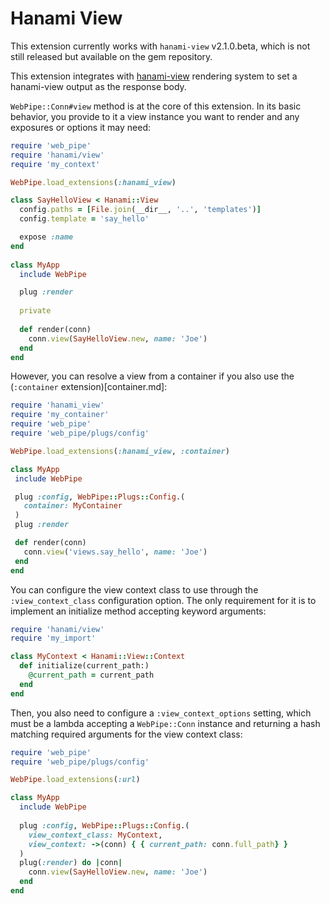 # Hanami View

This extension currently works with `hanami-view` v2.1.0.beta, which is not
still released but available on the gem repository.

This extension integrates with [hanami-view](https://github.com/hanami/view)
rendering system to set a hanami-view output as the response body.

`WebPipe::Conn#view` method is at the core of this extension. In its basic
behavior, you provide to it a view instance you want to render and any
exposures or options it may need:

```ruby
require 'web_pipe'
require 'hanami/view'
require 'my_context'

WebPipe.load_extensions(:hanami_view)

class SayHelloView < Hanami::View
  config.paths = [File.join(__dir__, '..', 'templates')]
  config.template = 'say_hello'

  expose :name
end
    
class MyApp
  include WebPipe

  plug :render
  
  private
  
  def render(conn)
    conn.view(SayHelloView.new, name: 'Joe')
  end
end
```
However, you can resolve a view from a container if you also use the
(`:container` extension)[container.md]:

```ruby
require 'hanami_view'
require 'my_container'
require 'web_pipe'
require 'web_pipe/plugs/config'

WebPipe.load_extensions(:hanami_view, :container)

class MyApp
 include WebPipe

 plug :config, WebPipe::Plugs::Config.(
   container: MyContainer
 )
 plug :render

 def render(conn)
   conn.view('views.say_hello', name: 'Joe')
 end
end
```

You can configure the view context class to use through the `:view_context_class` configuration option. The only requirement for it is to implement an initialize method accepting keyword arguments:

```ruby
require 'hanami/view'
require 'my_import'

class MyContext < Hanami::View::Context
  def initialize(current_path:)
    @current_path = current_path
  end
end
```

Then, you also need to configure a `:view_context_options` setting, which must be a lambda
accepting a `WebPipe::Conn` instance and returning a hash matching required arguments for
the view context class:

```ruby
require 'web_pipe'
require 'web_pipe/plugs/config'

WebPipe.load_extensions(:url)

class MyApp
  include WebPipe
  
  plug :config, WebPipe::Plugs::Config.(
    view_context_class: MyContext,
    view_context: ->(conn) { { current_path: conn.full_path} }
  )
  plug(:render) do |conn|
    conn.view(SayHelloView.new, name: 'Joe')
  end
end
```
